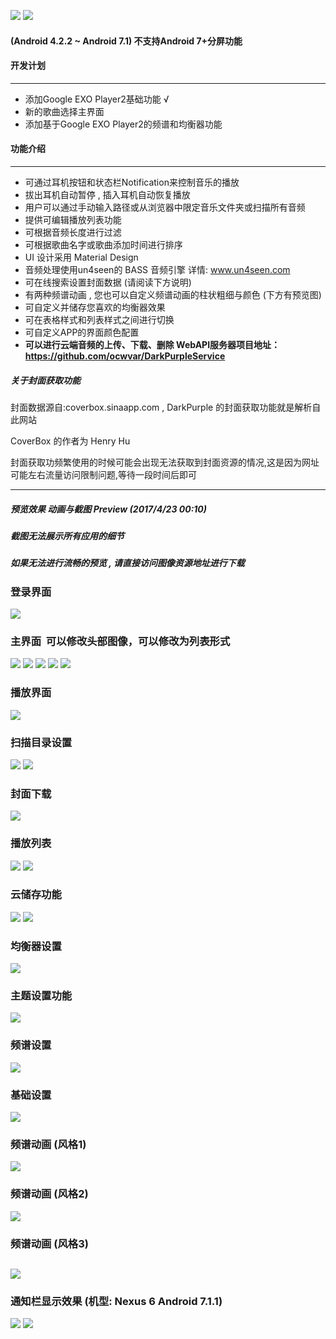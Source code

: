 ![](https://github.com/ocwvar/DarkPurple/blob/master/app/showcase/logo-nv.png) 
![](https://travis-ci.org/ocwvar/DarkPurple.svg?branch=master) 

#### (Android 4.2.2 ~ Android 7.1) 不支持Android 7+分屏功能
#### 开发计划
---
- 添加Google EXO Player2基础功能 √
- 新的歌曲选择主界面
- 添加基于Google EXO Player2的频谱和均衡器功能

#### 功能介绍

---
- 可通过耳机按钮和状态栏Notification来控制音乐的播放 
- 拔出耳机自动暂停 , 插入耳机自动恢复播放
- 用户可以通过手动输入路径或从浏览器中限定音乐文件夹或扫描所有音频
- 提供可编辑播放列表功能
- 可根据音频长度进行过滤
- 可根据歌曲名字或歌曲添加时间进行排序
- UI 设计采用 Material Design
- 音频处理使用un4seen的 BASS 音频引擎  详情: www.un4seen.com
- 可在线搜索设置封面数据 (请阅读下方说明)
- 有两种频谱动画 , 您也可以自定义频谱动画的柱状粗细与颜色 (下方有预览图)
- 可自定义并储存您喜欢的均衡器效果
- 可在表格样式和列表样式之间进行切换
- 可自定义APP的界面颜色配置
- **可以进行云端音频的上传、下载、删除 WebAPI服务器项目地址：https://github.com/ocwvar/DarkPurpleService**

##### 关于封面获取功能
封面数据源自:coverbox.sinaapp.com , DarkPurple 的封面获取功能就是解析自此网站

CoverBox 的作者为 Henry Hu

封面获取功频繁使用的时候可能会出现无法获取到封面资源的情况,这是因为网址可能左右流量访问限制问题,等待一段时间后即可

---

##### 预览效果 动画与截图 Preview (2017/4/23 00:10)
##### *截图无法展示所有应用的细节*
##### *如果无法进行流畅的预览 , 请直接访问图像资源地址进行下载*

### 登录界面<p></p>

![](https://github.com/ocwvar/DarkPurple/blob/master/app/showcase/screenshots/login.jpg)

### 主界面  可以修改头部图像，可以修改为列表形式<p></p>

![](https://github.com/ocwvar/DarkPurple/blob/master/app/showcase/screenshots/main_1.jpg)
![](https://github.com/ocwvar/DarkPurple/blob/master/app/showcase/screenshots/main_2.jpg)
![](https://github.com/ocwvar/DarkPurple/blob/master/app/showcase/screenshots/main_3.jpg)
![](https://github.com/ocwvar/DarkPurple/blob/master/app/showcase/screenshots/main_4_list.jpg)
![](https://github.com/ocwvar/DarkPurple/blob/master/app/showcase/screenshots/main_submenu.jpg)

### 播放界面<p></p>

![](https://github.com/ocwvar/DarkPurple/blob/master/app/showcase/screenshots/playing.jpg)

### 扫描目录设置<p></p>

![](https://github.com/ocwvar/DarkPurple/blob/master/app/showcase/screenshots/scan.jpg)
![](https://github.com/ocwvar/DarkPurple/blob/master/app/showcase/screenshots/scan_2.jpg)

### 封面下载<p></p>

![](https://github.com/ocwvar/DarkPurple/blob/master/app/showcase/screenshots/cover.jpg)

### 播放列表<p></p>

![](https://github.com/ocwvar/DarkPurple/blob/master/app/showcase/screenshots/playlist.jpg)
![](https://github.com/ocwvar/DarkPurple/blob/master/app/showcase/screenshots/playlist_detail.jpg)

### 云储存功能<p></p>

![](https://github.com/ocwvar/DarkPurple/blob/master/app/showcase/screenshots/cloud_list.jpg)
![](https://github.com/ocwvar/DarkPurple/blob/master/app/showcase/screenshots/cloud_download.jpg)

### 均衡器设置<p></p>

![](https://github.com/ocwvar/DarkPurple/blob/master/app/showcase/screenshots/eq.jpg)

### 主题设置功能<p></p>

![](https://github.com/ocwvar/DarkPurple/blob/master/app/showcase/screenshots/setting_theme.jpg)

### 频谱设置<p></p>

![](https://github.com/ocwvar/DarkPurple/blob/master/app/showcase/screenshots/setting_sp.jpg)

### 基础设置<p></p>

![](https://github.com/ocwvar/DarkPurple/blob/master/app/showcase/screenshots/setting_normal.jpg)

### 频谱动画 (风格1)<p></p>

![](https://github.com/ocwvar/DarkPurple/blob/master/app/showcase/sp.gif)

### 频谱动画 (风格2)<p></p>

![](https://github.com/ocwvar/DarkPurple/blob/master/app/showcase/sp2.gif)

### 频谱动画 (风格3)<p></p>

![](https://github.com/ocwvar/DarkPurple/blob/master/app/showcase/sp3.gif)
---

### 通知栏显示效果 (机型: Nexus 6 Android 7.1.1)<p></p>
![](https://github.com/ocwvar/DarkPurple/blob/master/app/showcase/screenshots/notification_l.jpg)
![](https://github.com/ocwvar/DarkPurple/blob/master/app/showcase/screenshots/notification_s.jpg)


